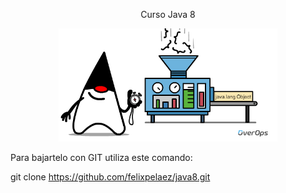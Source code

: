 <p align="center">Curso Java 8</p>

<p align="center">
  <img src="files/image8.png" width="350"/>
</p>

Para bajartelo con GIT utiliza este comando:

git clone https://github.com/felixpelaez/java8.git

